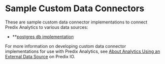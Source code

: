 # Sample Custom Data Connectors

These are sample custom data connector implementations to connect Predix Analytics to various data sources:

- **[postgres db implementation](postgresdb-ref-impl-data-connector)

For more information on developing custom data connector implementations for use with Predix Analytics, see [About Analytics Using an External Data Source](https://www.predix.io/docs/?r=336965#JgA3859v) on Predix IO.
